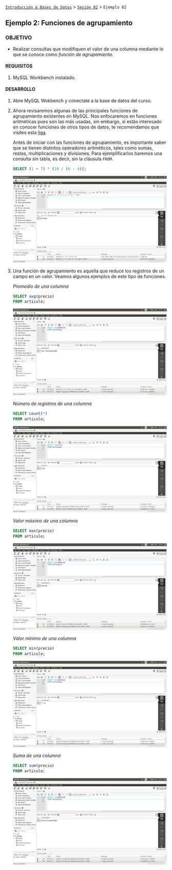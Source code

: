 [`Introducción a Bases de Datos`](../../Readme.md) > [`Sesión 02`](../Readme.md) > `Ejemplo 02`

## Ejemplo 2: Funciones de agrupamiento

### OBJETIVO

- Realizar consultas que modifiquen el valor de una columna mediante lo que se conoce como *función de agrupamiento*.

#### REQUISITOS

1. MySQL Workbench instalado.

#### DESARROLLO

1. Abre MySQL Wokbench y conectate a la base de datos del curso.

2. Ahora revisaremos algunas de las principales funciones de agrupamiento existentes en MySQL. Nos enfocaremos en funciones aritméticas pues son las más usadas, sin embargo, si estás interesado en conocer funciones de otros tipos de datos, te recomendamos que visites esta [liga](https://www.techonthenet.com/mysql/functions/).

   Antes de iniciar con las funciones de agrupamiento, es importante saber que se tienen distintos operadores aritméticos, tales como sumas, restas, multiplicaciones y divisiones. Para ejemplificarlos haremos una consulta sin tabla, es decir, sin la cláusula `FROM`.

   ```sql
   SELECT (1 + 7) * (10 / (6 - 4));
   ```
   
   ![imagen](imagenes/s2we21.png)

3. Una función de agrupamiento es aquella que reduce los registros de un campo en un valor. Veamos algunos ejemplos de este tipo de funciones.

   *Promedio de una columna*

   ```sql
   SELECT avg(precio)
   FROM articulo;
   ```

   ![imagen](imagenes/s2we22.png)
   
   *Número de registros de una columna*

   ```sql
   SELECT count(*)
   FROM articulo;
   ```

   ![imagen](imagenes/s2we23.png)
   
   *Valor máximo de una columna*

   ```sql
   SELECT max(precio)
   FROM articulo;
   ```

   ![imagen](imagenes/s2we24.png)
   
   *Valor mínimo de una columna*

   ```sql
   SELECT min(precio)
   FROM articulo;
   ```

   ![imagen](imagenes/s2we25.png)   

   *Suma de una columna*

   ```sql
   SELECT sum(precio)
   FROM articulo;
   ```

   ![imagen](imagenes/s2we26.png)
